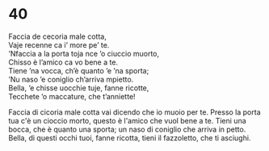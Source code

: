 # 40  
  
Faccia de cecoria male cotta,  
Vaje recenne ca i’ more pe’ te.  
’Nfaccia a la porta toja nce ’o ciuccio muorto,  
Chisso è l’amico ca vo bene a te.  
Tiene ’na vocca, ch’è quanto ’e ’na sporta;  
’Nu naso ’e coniglio ch’arriva mpietto.  
Bella, ’e chisse uocchie tuje, fanne ricotte,  
Tecchete ’o maccature, che t’anniette!

Faccia di cicoria male cotta
vai dicendo che io muoio per te.
Presso la porta tua c'è un cioccio morto,
questo è l'amico che vuol bene a te.
Tieni una bocca, che è quanto una sporta;
un naso di coniglio che arriva in petto.
Bella, di questi occhi tuoi, fanne ricotta,
tieni il fazzoletto, che ti asciughi.
